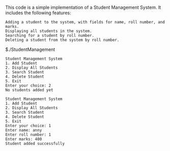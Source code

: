 This code is a simple implementation of a Student Management System. It includes the following features:

	Adding a student to the system, with fields for name, roll number, and marks.
    Displaying all students in the system.
    Searching for a student by roll number.
    Deleting a student from the system by roll number.

$./StudentManagement

	Student Management System
	1. Add Student
	2. Display All Students
	3. Search Student
	4. Delete Student
	5. Exit
	Enter your choice: 2
	No students added yet

	Student Management System
	1. Add Student
	2. Display All Students
	3. Search Student
	4. Delete Student
	5. Exit
	Enter your choice: 1
	Enter name: anny
	Enter roll number: 1
	Enter marks: 400
	Student added successfully
